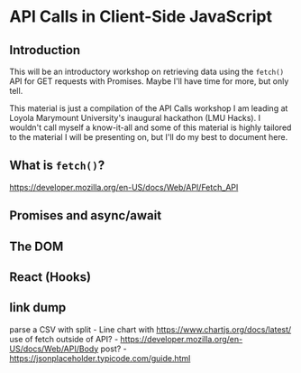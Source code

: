 # API Calls in Client-Side JavaScript

## Introduction
This will be an introductory workshop on retrieving data using the `fetch()` API for GET requests with Promises. Maybe I'll have time for more, but only tell.

This material is just a compilation of the API Calls workshop I am leading at Loyola Marymount University's inaugural hackathon (LMU Hacks). I wouldn't call myself a know-it-all and some of this material is highly tailored to the material I will be presenting on, but I'll do my best to document here.

## What is `fetch()`?
https://developer.mozilla.org/en-US/docs/Web/API/Fetch_API

## Promises and async/await

## The DOM

## React (Hooks)

## link dump
parse a CSV with split - Line chart with https://www.chartjs.org/docs/latest/
use of fetch outside of API? - https://developer.mozilla.org/en-US/docs/Web/API/Body
post? - https://jsonplaceholder.typicode.com/guide.html
